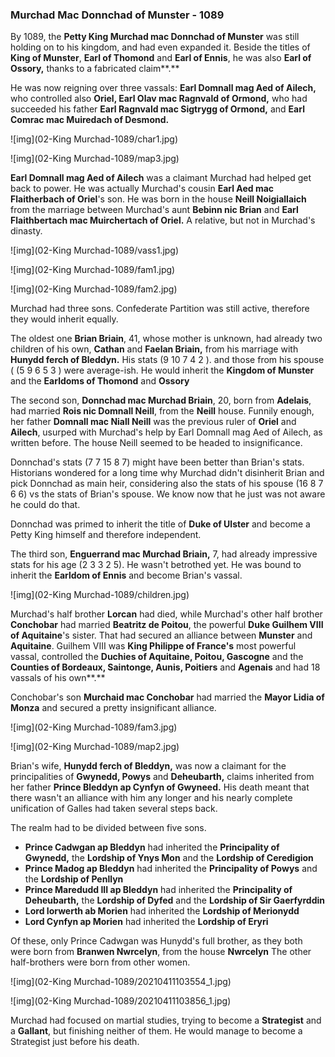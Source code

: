 ### Murchad Mac Donnchad of Munster - 1089

By 1089, the **Petty King Murchad mac Donnchad of Munster** was still holding on to his kingdom, and had even expanded it. Beside the titles of **King of Munster**, **Earl of Thomond** and **Earl of Ennis**, he was also **Earl of Ossory,** thanks to a fabricated claim**.**

He was now reigning over three vassals: **Earl Domnall mag Aed of Ailech,** who controlled also **Oriel, Earl Olav mac Ragnvald of Ormond,** who had succeeded his father **Earl Ragnvald mac Sigtrygg of Ormond,** and **Earl Comrac mac Muiredach of Desmond.**



![img](02-King Murchad-1089/char1.jpg)

![img](02-King Murchad-1089/map3.jpg)

**Earl Domnall mag Aed of Ailech** was a claimant Murchad had helped get back to power. He was actually Murchad's cousin **Earl Aed mac Flaitherbach of Oriel**'s son. He was born in the house **Neill Noigiallaich** from the marriage between Murchad's aunt **Bebinn nic Brian** and **Earl Flaithbertach mac Muirchertach of Oriel.** A relative, but not in Murchad's dinasty.

![img](02-King Murchad-1089/vass1.jpg)

![img](02-King Murchad-1089/fam1.jpg)

![img](02-King Murchad-1089/fam2.jpg)


Murchad had three sons. Confederate Partition was still active, therefore they would inherit equally.

The oldest one **Brian Briain**, 41, whose mother is unknown, had already two children of his own, **Cathan** and **Faelan Briain,** from his marriage with **Hunydd ferch of Bleddyn.** His stats (9 10 7 4 2 ). and those from his spouse ( (5 9 6 5 3 ) were average-ish. He would inherit the **Kingdom of Munster** and the **Earldoms of Thomond** and **Ossory**

The second son, **Donnchad mac Murchad Briain**, 20, born from **Adelais**, had married **Rois nic Domnall Neill**, from the **Neill** house. Funnily enough, her father **Domnall mac Niall Neill** was the previous ruler of **Oriel** and **Ailech**, usurped with Murchad's help by Earl Domnall mag Aed of Ailech, as written before. The house Neill seemed to be headed to insignificance. 

Donnchad's stats (7 7 15 8 7) might have been better than Brian's stats. Historians wondered for a long time why Murchad didn't disinherit Brian and pick Donnchad as main heir, considering also the stats of his spouse (16 8 7 6 6) vs the stats of Brian's spouse. We know now that he just was not aware he could do that.

Donnchad was primed to inherit the title of **Duke of Ulster** and become a Petty King himself and therefore independent.

The third son, **Enguerrand mac Murchad Briain,** 7, had already impressive stats for his age (2 3 3 2 5). He wasn't betrothed yet. He was bound to inherit the **Earldom of Ennis** and become Brian's vassal.

![img](02-King Murchad-1089/children.jpg)

Murchad's half brother **Lorcan** had died, while Murchad's other half brother **Conchobar** had married **Beatritz de Poitou**, the powerful **Duke Guilhem VIII of Aquitaine**'s sister. That had secured an alliance between **Munster** and **Aquitaine**. Guilhem VIII was **King Philippe of France's** most powerful vassal, controlled the **Duchies of Aquitaine, Poitou, Gascogne** and the **Counties of Bordeaux, Saintonge, Aunis, Poitiers** and **Agenais** and had 18 vassals of his own**.** 

Conchobar's son **Murchaid mac Conchobar** had married the **Mayor Lidia of Monza** and secured a pretty insignificant alliance.

![img](02-King Murchad-1089/fam3.jpg)

![img](02-King Murchad-1089/map2.jpg)

Brian's wife, **Hunydd ferch of Bleddyn,** was now a claimant for the principalities of **Gwynedd, Powys** and **Deheubarth,** claims inherited from her father **Prince Bleddyn ap Cynfyn of Gwyneed.** His death meant that there wasn't an alliance with him any longer and his nearly complete unification of Galles had taken several steps back.

The realm had to be divided between five sons. 

- **Prince Cadwgan ap Bleddyn** had inherited the **Principality of Gwynedd,** the **Lordship of Ynys Mon** and the **Lordship of Ceredigion**
- **Prince Madog ap Bleddyn** had inherited the **Principality of Powys** and the **Lordship of Penllyn**
- **Prince Maredudd III ap Bleddyn** had inherited the **Principality of Deheubarth,** the **Lordship of Dyfed** and the **Lordship of Sir Gaerfyrddin**
- **Lord Iorwerth ab Morien** had inherited the **Lordship of Merionydd**
- **Lord Cynfyn ap Morien** had inherited the **Lordship of Eryri**

Of these, only Prince Cadwgan was Hunydd's full brother, as they both were born from **Branwen Nwrcelyn**, from the house **Nwrcelyn** The other half-brothers were born from other women.

![img](02-King Murchad-1089/20210411103554_1.jpg)


![img](02-King Murchad-1089/20210411103856_1.jpg)


Murchad had focused on martial studies, trying to become a **Strategist** and a **Gallant**, but finishing neither of them. He would manage to become a Strategist just before his death.

